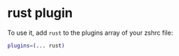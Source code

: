 # rust plugin

To use it, add `rust` to the plugins array of your zshrc file:
```zsh
plugins=(... rust)
```
